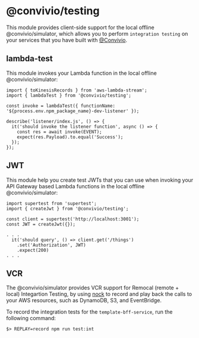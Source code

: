 # @convivio/testing

This module provides client-side support for the local offline @convivio/simulator, which allows you to perform `integration testing` on your services that you have built with [@Convivio](https://github.com/jgilbert01/convivio).

## lambda-test
This module invokes your Lambda function in the local offline @convivio/simulator:

```
import { toKinesisRecords } from 'aws-lambda-stream';
import { lambdaTest } from '@convivio/testing';

const invoke = lambdaTest({ functionName: '${process.env.npm_package_name}-dev-listener' });

describe('listener/index.js', () => {
  it('should invoke the listener function', async () => {
    const res = await invoke(EVENT);
    expect(res.Payload).to.equal('Success');
  });
});

```

## JWT
This module help you create test JWTs that you can use when invoking your API Gateway based Lambda functions in the local offline @convivio/simulator:

```
import supertest from 'supertest';
import { createJwt } from '@convivio/testing';

const client = supertest('http://localhost:3001');
const JWT = createJwt({});

. . .
  it('should query', () => client.get('/things')
    .set('Authorization', JWT)
    .expect(200)
. . .
```

## VCR
The @convivio/simulator provides VCR support for Remocal (remote + local) Integartion Testing, by using [nock](https://www.npmjs.com/package/nock#nock-back) to record and play back the calls to your AWS resources, such as DynamoDB, S3, and EventBridge.

To record the integration tests for the `template-bff-service`, run the following command:

```
$> REPLAY=record npm run test:int
```

